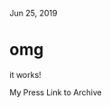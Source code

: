 Jun 25, 2019

# omg

it works!

<press-link to="/blog/archive?fromVueWithinMarkdown">My Press Link to Archive</press-link>
